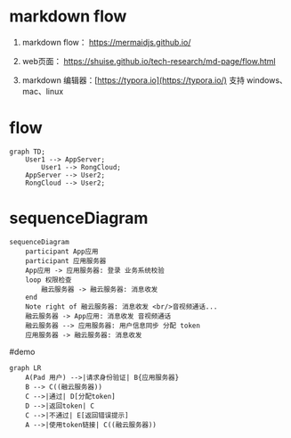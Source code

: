 # markdown flow
1. markdown flow： https://mermaidjs.github.io/
2. web页面： https://shuise.github.io/tech-research/md-page/flow.html

3. markdown 编辑器：[https://typora.io](https://typora.io/) 支持 windows、mac、linux



# flow

```mermaid
graph TD;
    User1 --> AppServer;
		User1 --> RongCloud;
    AppServer --> User2;
    RongCloud --> User2;
```



# sequenceDiagram

```mermaid
sequenceDiagram
    participant App应用
    participant 应用服务器
    App应用 -> 应用服务器: 登录 业务系统校验
    loop 权限检查
        融云服务器 -> 融云服务器: 消息收发
    end
    Note right of 融云服务器: 消息收发 <br/>音视频通话...
    融云服务器 -> App应用: 消息收发 音视频通话
    融云服务器 --> 应用服务器: 用户信息同步 分配 token
    应用服务器 -> 融云服务器: 消息收发 
```



#demo

```mermaid
graph LR
    A(Pad 用户) -->|请求身份验证| B{应用服务器}
    B --> C((融云服务器))
    C -->|通过| D[分配token]
    D -->|返回token| C
    C -->|不通过| E[返回错误提示]
    A -->|使用token链接| C((融云服务器))
```